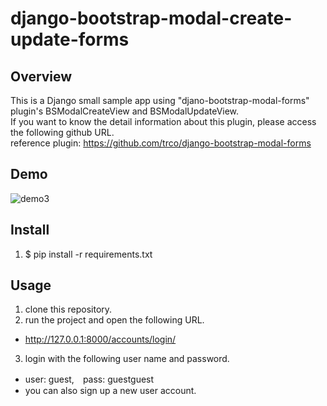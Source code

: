 # django-bootstrap-modal-create-update-forms

## Overview
This is a Django small sample app using "djano-bootstrap-modal-forms" plugin's BSModalCreateView and BSModalUpdateView.  
If you want to know the detail information about this plugin, please access the following github URL.  
reference plugin: https://github.com/trco/django-bootstrap-modal-forms

## Demo
![demo3](https://user-images.githubusercontent.com/59159469/77242070-f8ba8680-6c3d-11ea-8507-18b0f3c67b8c.gif)

## Install
1. $ pip install -r requirements.txt

## Usage
1. clone this repository.
2. run the project and open the following URL.
- http://127.0.0.1:8000/accounts/login/
3. login with the following user name and password.
- user: guest,　pass: guestguest
- you can also sign up a new user account.
